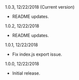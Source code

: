 1.0.3, 12/22/2018 (Current version)
* README updates.

1.0.2, 12/22/2018
* README updates.

1.0.1, 12/22/2018
* Fix index.js export issue.

1.0.0, 12/22/2018
* Initial release.